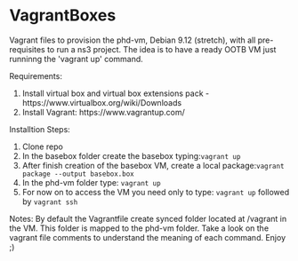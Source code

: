 # VagrantBoxes
Vagrant files to provision the phd-vm, Debian 9.12 (stretch), with all pre-requisites to run a ns3 project. The idea is to have a ready OOTB VM just runninng the 'vagrant up' command.

Requirements:
<ol>
  <li> Install virtual box and virtual box extensions pack - https://www.virtualbox.org/wiki/Downloads </li>
  <li> Install Vagrant: https://www.vagrantup.com/ </li>
</ol>

Installtion Steps:
<ol>
  <li>Clone repo</li>
  <li>In the basebox folder create the basebox typing:<code>vagrant up</code></li>
  <li>After finish creation of the basebox VM, create a local package:<code>vagrant package --output basebox.box</code></li>
  <li>In the phd-vm folder type: <code>vagrant up</code></li>
  <li>For now on to access the VM you need only to type: <code>vagrant up</code> followed by <code>vagrant ssh</code></li>
</ol>

Notes:
By default the Vagrantfile create synced folder located at /vagrant in the VM. This folder is mapped to the phd-vm folder. 
Take a look on the vagrant file comments to understand the meaning of each command. Enjoy ;)
